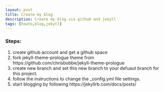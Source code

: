 ```yaml
---
layout: post
title: Create my blog
description: Create my blog via github and jekyll
tags: [howto,blog,jekyll]
---
```

<div class="6u$ 12u$(small)">
    <h3>Steps:</h3>
	<ol>
		<li>create github account and get a github space</li>
		<li>fork jekyll-theme-prologue theme from https://github.com/chrisbobbe/jekyll-theme-prologue</li>
		<li>create new branch and set this new branch to your defuaut branch for this project.</li>
		<li>follow the instructions to change the _config.yml file settings.</li>
		<li>start blogging by following https://jekyllrb.com/docs/posts/</li>
	</ol>
		
</div>
    





